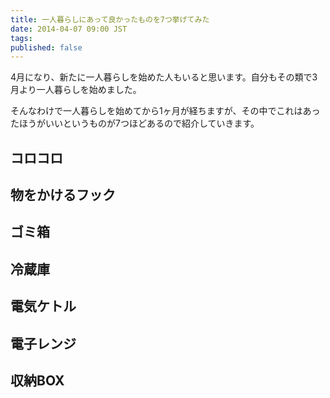 ```yaml
---
title: 一人暮らしにあって良かったものを7つ挙げてみた
date: 2014-04-07 09:00 JST
tags:
published: false
---
```


4月になり、新たに一人暮らしを始めた人もいると思います。自分もその類で3月より一人暮らしを始めました。

そんなわけで一人暮らしを始めてから1ヶ月が経ちますが、その中でこれはあったほうがいいというものが7つほどあるので紹介していきます。

## コロコロ

## 物をかけるフック

## ゴミ箱

## 冷蔵庫

## 電気ケトル

## 電子レンジ

## 収納BOX
